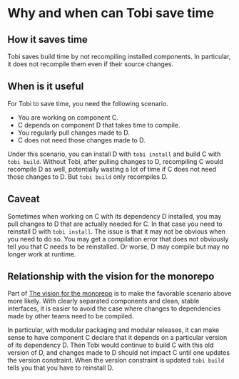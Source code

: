 # Why and when can Tobi save time

## How it saves time

Tobi saves build time by not recompiling installed components.
In particular, it does not recompile them even if their source changes.

## When is it useful

For Tobi to save time, you need the following scenario.

- You are working on component C.
- C depends on component D that takes time to compile.
- You regularly pull changes made to D.
- C does not need those changes made to D.

Under this scenario, you can install D with `tobi install`
and build C with `tobi build`. Without Tobi, after pulling changes to D,
recompiling C would recompile D as well, potentially wasting a lot of time
if C does not need those changes to D. But `tobi build` only recompiles D.

## Caveat

Sometimes when working on C with its dependency D installed,
you may pull changes to D that are actually needed for C.
In that case you need to reinstall D with `tobi install`.
The issue is that it may not be obvious when you need to do so.
You may get a compilation error that does not obviously tell you that C
needs to be reinstalled. Or worse, D may compile but may no longer work at runtime.

## Relationship with the vision for the monorepo

Part of [The vision for the monorepo](the_vision_for_the_monorepo.md) is to make
the favorable scenario above more likely.
With clearly separated components and clean, stable interfaces,
it is easier to avoid the case where changes to dependencies made by other teams
need to be compiled.

In particular, with modular packaging and modular releases,
it can make sense to have component C declare that
it depends on a particular version of its dependency D.
Then Tobi would continue to build C with this old version of D,
and changes made to D should not impact C until one updates the version constraint.
When the version constraint is updated `tobi build` tells you that
you have to reinstall D.
